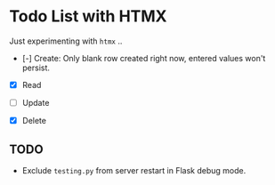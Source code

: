 # Todo List with HTMX
Just experimenting with `htmx` ..

- [-] Create: Only blank row created right now, entered values won't persist.
- [x] Read
- [ ] Update
- [x] Delete


## TODO
- Exclude `testing.py` from server restart in Flask debug mode.